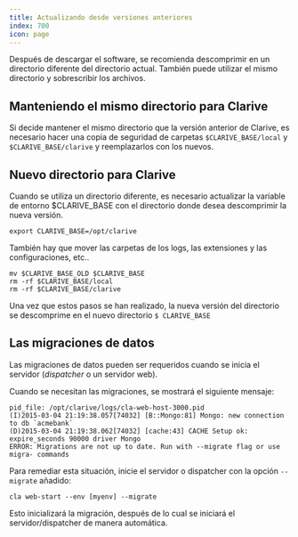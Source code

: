 ```yaml
---
title: Actualizando desde versiones anteriores
index: 700
icon: page
---
```


Después de descargar el software, se recomienda descomprimir en un directorio diferente del directorio actual.  También
puede utilizar el mismo directorio y sobrescribir los archivos.

## Manteniendo el mismo directorio para Clarive

Si decide mantener el mismo directorio que la versión anterior de Clarive, es necesario hacer una copia de seguridad de
carpetas `$CLARIVE_BASE/local` y` $CLARIVE_BASE/clarive` y reemplazarlos con los nuevos.

## Nuevo directorio para Clarive

Cuando se utiliza un directorio diferente, es necesario actualizar la variable de entorno $CLARIVE_BASE con el
directorio donde desea descomprimir la nueva versión.

    export CLARIVE_BASE=/opt/clarive

También hay que mover las carpetas de los logs, las extensiones y las configuraciones, etc..

    mv $CLARIVE_BASE_OLD $CLARIVE_BASE
    rm -rf $CLARIVE_BASE/local
    rm -rf $CLARIVE_BASE/clarive

Una vez que estos pasos se han realizado, la nueva versión del directorio se descomprime en el nuevo directorio `$
CLARIVE_BASE`

## Las migraciones de datos

Las migraciones de datos pueden ser requeridos cuando se inicia el servidor (*dispatcher* o un servidor web).

Cuando se necesitan las migraciones, se mostrará el siguiente mensaje:

    pid_file: /opt/clarive/logs/cla-web-host-3000.pid
    (I)2015-03-04 21:19:38.057[74032] [B::Mongo:81] Mongo: new connection to db `acmebank`
    (D)2015-03-04 21:19:38.062[74032] [cache:43] CACHE Setup ok: expire_seconds 90000 driver Mongo
    ERROR: Migrations are not up to date. Run with --migrate flag or use migra- commands

Para remediar esta situación, inicie el servidor o dispatcher con la opción `--migrate` añadido:

    cla web-start --env [myenv] --migrate

Esto inicializará la migración, después de lo cual se iniciará el servidor/dispatcher de manera automática.
